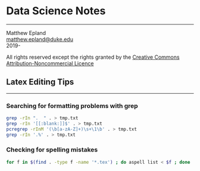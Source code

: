 # Data Science Notes
---
Matthew Epland  
matthew.epland@duke.edu  
2019-  

All rights reserved except the rights granted by the [Creative Commons Attribution-Noncommercial Licence](http://creativecommons.org/licenses/by-nc/3.0/us/)  


## Latex Editing Tips
---

### Searching for formatting problems with grep
```bash
grep -rIn ".  " . > tmp.txt
grep -rIn '[[:blank:]]$' . > tmp.txt
pcregrep -rInM '(\b[a-zA-Z]+)\s+\1\b' . > tmp.txt
grep -rIn '.%' . > tmp.txt
```

### Checking for spelling mistakes  
```bash
for f in $(find . -type f -name '*.tex') ; do aspell list < $f ; done | sort | uniq > tmp.txt
```
